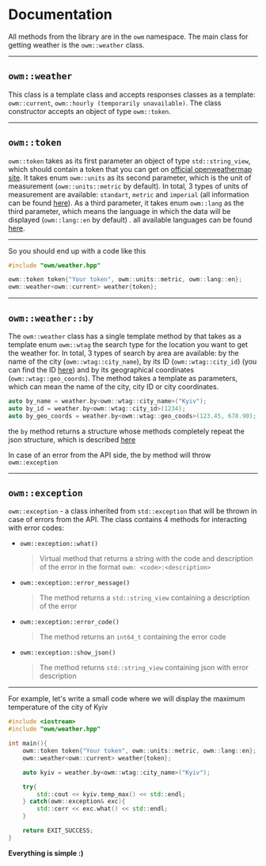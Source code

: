 Documentation
==================

All methods from the library are in the `owm` namespace. The main class for getting weather is the `owm::weather` class.

---

`owm::weather`
--------------
This class is a template class and accepts responses classes as a template: `owm::current`, `owm::hourly (temporarily unavailable)`.
The class constructor accepts an object of type `owm::token`.

---

`owm::token`
------------
`owm::token` takes as its first parameter an object of type `std::string_view`, which should contain a token that you can get on [official openweathermap site](https://openweathermap.org/). It takes enum `owm::units` as its second parameter, which is the unit of measurement (`owm::units::metric` by default). In total, 3 types of units of measurement are available: `standart`, `metric` and `imperial` (all information can be found [here](https://openweathermap.org/current#data)). As a third parameter, it takes enum `owm::lang` as the third parameter, which means the language in which the data will be displayed (`owm::lang::en` by default) . all available languages can be found [here](https://openweathermap.org/current#multi).

---
So you should end up with a code like this

```cpp
#include "owm/weather.hpp"

owm::token token{"Your token", owm::units::metric, owm::lang::en};
owm::weather<owm::current> weather{token};
```

---

`owm::weather::by`
------------------
The `owm::weather` class has a single template method by that takes as a template enum `owm::wtag` the search type for the location you want to get the weather for. In total, 3 types of search by area are available: by the name of the city (`owm::wtag::city_name`), by its ID (`owm::wtag::city_id`) (you can find the ID [here](http://bulk.openweathermap.org/sample/)) and by its geographical coordinates (`owm::wtag::geo_coords`).
The method takes a template as parameters, which can mean the name of the city, city ID or city coordinates.
```cpp
auto by_name = weather.by<owm::wtag::city_name>("Kyiv");
auto by_id = weather.by<owm::wtag::city_id>(1234);
auto by_geo_coords = weather.by<owm::wtag::geo_coods>(123.45, 678.90);
```
the `by` method returns a structure whose methods completely repeat the json structure, which is described [here](https://openweathermap.org/current#current_JSON)

In case of an error from the API side, the by method will throw `owm::exception`

---

`owm::exception`
----------------
`owm::exception` - a class inherited from `std::exception` that will be thrown in case of errors from the API. The class contains 4 methods for interacting with error codes:

* `owm::exception::what()`
   
   > Virtual method that returns a string with the code and description of the error in the format `owm: <code>:<description>`

* `owm::exception::error_message()`
  
  > The method returns a `std::string_view` containing a description of the error

* `owm::exception::error_code()`

  > The method returns an `int64_t` containing the error code

* `owm::exception::show_json()`

  > The method returns `std::string_view` containing json with error description

---

For example, let's write a small code where we will display the maximum temperature of the city of Kyiv
```cpp
#include <iostream>
#include "owm/weather.hpp"

int main(){
    owm::token token{"Your token", owm::units::metric, owm::lang::en};
    owm::weather<owm::current> weather{token};

    auto kyiv = weather.by<owm::wtag::city_name>("Kyiv");

    try{
        std::cout << kyiv.temp_max() << std::endl;
    } catch(owm::exception& exc){
        std::cerr << exc.what() << std::endl;
    }

    return EXIT_SUCCESS;
}
```
**Everything is simple :)**